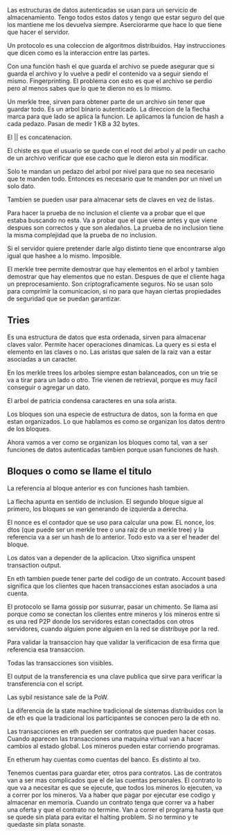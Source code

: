 Las estructuras de datos autenticadas se usan para un servicio de almacenamiento. Tengo todos estos datos y tengo que estar seguro del que los mantiene me los devuelva siempre. Aserciorarme que hace lo que tiene que hacer el servidor. 

Un protocolo es una coleccion de algoritmos distribuidos. Hay instrucciones que dicen como es la interaccion entre las partes.

Con una función hash el que guarda el archivo se puede asegurar que si guarda el archivo y lo vuelve a pedir el contenido va a seguir siendo el mismo. Fingerprinting. El problema con esto es que el archivo se perdio pero al menos sabes que lo que te dieron no es lo mismo. 

Un merkle tree, sirven para obtener parte de un archivo sin tener que guardar todo. Es un arbol binario autenticado.
La direccion de la flecha marca para que lado se aplica la funcion. Le aplicamos la funcion de hash a cada pedazo. Pasan de medir 1 KB a 32 bytes. 

El || es concatenacion. 

El chiste es que el usuario se quede con el root del arbol y al pedir un cacho de un archivo verificar que ese cacho que le dieron esta sin modificar. 

Solo te mandan un pedazo del arbol por nivel para que no sea necesario que te manden todo. Entonces es necesario que te manden por un nivel un solo dato. 

Tambien se pueden usar para almacenar sets de claves en vez de listas. 

Para hacer la prueba de no inclusion el cliente va a probar que el que estaba buscando no esta. Va a probar que el que viene antes y que viene despues son correctos y que son aledaños. 
La prueba de no inclusion tiene la misma complejidad que la prueba de no inclusion. 

Si el servidor quiere pretender darle algo distinto tiene que encontrarse algo igual que hashee a lo mismo. Imposible. 

El merkle tree permite demostrar que hay elementos en el arbol y tambien demostrar que hay elementos que no estan. Despues de que el cliente haga un preprocesamiento. Son criptograficamente seguros. No se usan solo para comprimir la comunicacion, si no para que hayan ciertas propiedades de seguridad que se puedan garantizar. 

## Tries
Es una estructura de datos que esta ordenada, sirven para almacenar claves valor. 
Permite hacer operaciones dinamicas. 
La query es si esta el elemento en las claves o no. Las aristas que salen de la raiz van a estar asociadas a un caracter. 

En los merkle trees los arboles siempre estan balanceados, con un trie se va a tirar para un lado o otro. 
Trie vienen de retrieval, porque es muy facil conseguir o agregar un dato. 

El arbol de patricia condensa caracteres en una sola arista. 

Los bloques son una especie de estructura de datos, son la forma en que estan organizados. Lo que hablamos es como se organizan los datos dentro de los bloques. 

Ahora vamos a ver como se organizan los bloques como tal, van a ser funciones de datos autenticadas tambien porque usan funciones de hash.

## Bloques o como se llame el titulo
La referencia al bloque anterior es con funciones hash tambien. 

La flecha apunta en sentido de inclusion. El segundo bloque sigue al primero, los bloques se van generando de izquierda a derecha. 

El nonce es el contador que se uso para calcular una pow. 
EL nonce, los dtos (que puede ser un merkle tree o una raiz de un merkle tree) y la referencia va a ser un hash de lo anterior. Todo esto va a ser el header del bloque. 

Los datos van a depender de la aplicacion. Utxo significa unspent transaction output.

En eth tambien puede tener parte del codigo de un contrato. Account based significa que los clientes que hacen transacciones estan asociados a una cuenta. 

El protocolo se llama gossip por susurrar, pasar un chimento. Se llama asi porque como se conectan los clientes entre mineros y los mineros entre si es una red P2P donde los servidores estan conectados con otros servidores, cuando alguien pone alguien en la red se distribuye por la red. 

Para validar la transaccion hay que validar la verificacion de esa firma que referencia esa transaccion. 

Todas las transacciones son visibles. 

El output de la transferencia es una clave publica que sirve para verificar la transferencia con el script. 

Las sybil resistance sale de la PoW. 

La diferencia de la state machine tradicional de sistemas distribuidos con la de eth es que la tradicional los participantes se conocen pero la de eth no. 

Las transacciones en eth pueden ser contratos que pueden hacer cosas. Cuando aparecen las transacciones una maquina virtual van a hacer cambios al estado global.
Los mineros pueden estar corriendo programas. 

En etherum hay cuentas como cuentas del banco. 
Es distinto al txo. 

Tenemos cuentas para guardar eter, otros para contratos. Las de contratos van a ser mas complicados que el de las cuentas personales. 
El contrato lo que va a necesitar es que se ejecute, que todos los mineros lo ejecuten, va a correr por los mineros. Va a haber que pagar por ejecutar ese codigo y almacenar en memoria. Cuando un contrato tenga que correr va a haber una oferta y que el contrato no termine. Van a correr el programa hasta que se quede sin plata para evitar el halting problem. Si no termino y te quedaste sin plata sonaste. 